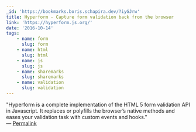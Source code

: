 ```yaml
---
_id: 'https://bookmarks.boris.schapira.dev/?iyGJrw'
title: Hyperform - Capture form validation back from the browser
link: 'https://hyperform.js.org/'
date: '2016-10-14'
tags:
    - name: form
      slug: form
    - name: html
      slug: html
    - name: js
      slug: js
    - name: sharemarks
      slug: sharemarks
    - name: validation
      slug: validation
---
```


&quot;Hyperform is a complete implementation of the HTML 5 form validation API
in Javascript. It replaces or polyfills the browser’s native methods and eases
your validation task with custom events and hooks.&quot; <br>&#8212;
<a href="https://bookmarks.boris.schapira.dev/?iyGJrw" title="Permalink">Permalink</a>
